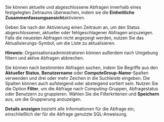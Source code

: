 Sie können aktuelle und abgeschlossene Abfragen innerhalb eines festgelegten Zeitraums überwachen, indem sie die **Einheitliche Zusammenfassungsansicht**aktivieren.

Geben Sie nach der Aktivierung einen Zeitraum an, um den Status abgeschlossener, aktueller oder fehlgeschlagener Abfragen anzuzeigen. Falls die neuesten Abfragen nicht angezeigt werden, nutzen Sie das Aktualisierungs-Symbol, um die Liste zu aktualisieren.

**Hinweis:** Organisationsadministratoren können außerdem nach Umgebung filtern und aktive Abfragen abbrechen.

Sie können nach bestimmten Abfragen suchen, indem Sie Begriffe aus den **Aktueller Status**, **Benutzername** oder **ComputeGroup-Name**-Spalten verwenden und drei oder mehr Zeichen in die Suchleiste eingeben. Die Spalten können auch aufsteigend oder absteigend sortiert sein. Nutzen Sie die Option **Filter**, um die Abfrage nach Computing-Gruppen, Abfragestatus oder Benutzern zu gruppieren. Wählen Sie die Filterkriterien und **Speichern** aus, um die Gruppierung anzuzeigen.

**Details anzeigen** bezieht alle Informationen für die Abfrage ein, einschließlich der für die Abfrage genutzte SQL-Anweisung.

